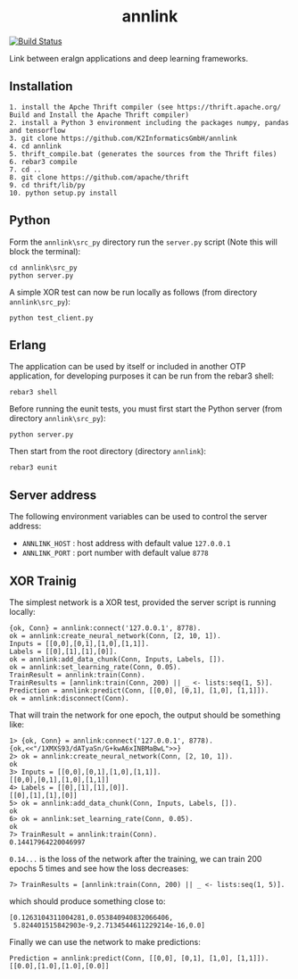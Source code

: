 <center> <h1> annlink </h1> </center>

[![Build Status](https://travis-ci.org/walter-weinmann/annlink.svg?branch=master)](https://travis-ci.org/walter-weinmann/annlink)

Link between eralgn applications and deep learning frameworks.

## Installation

```
1. install the Apche Thrift compiler (see https://thrift.apache.org/ Build and Install the Apache Thrift compiler)
2. install a Python 3 environment including the packages numpy, pandas and tensorflow
3. git clone https://github.com/K2InformaticsGmbH/annlink
4. cd annlink
5. thrift_compile.bat (generates the sources from the Thrift files)  
6. rebar3 compile
7. cd ..
8. git clone https://github.com/apache/thrift
9. cd thrift/lib/py
10. python setup.py install
```

## Python

Form the ``annlink\src_py`` directory run the ``server.py`` script (Note this will block the terminal):

```
cd annlink\src_py
python server.py
```

A simple XOR test can now be run locally as follows (from directory ``annlink\src_py``):

```
python test_client.py
```

## Erlang

The application can be used by itself or included in another OTP application, for developing purposes it can be run from the rebar3 shell:

```
rebar3 shell
```

Before running the eunit tests, you must first start the Python server (from directory ``annlink\src_py``):

```
python server.py
```

Then start from the root directory (directory ``annlink``):

```
rebar3 eunit
```

## Server address

The following environment variables can be used to control the server address:

- `ANNLINK_HOST` : host address with default value `127.0.0.1`
- `ANNLINK_PORT` : port number with default value `8778`


## XOR Trainig

The simplest network is a XOR test, provided the server script is running locally:

```
{ok, Conn} = annlink:connect('127.0.0.1', 8778).
ok = annlink:create_neural_network(Conn, [2, 10, 1]).
Inputs = [[0,0],[0,1],[1,0],[1,1]].
Labels = [[0],[1],[1],[0]].
ok = annlink:add_data_chunk(Conn, Inputs, Labels, []).
ok = annlink:set_learning_rate(Conn, 0.05).
TrainResult = annlink:train(Conn).
TrainResults = [annlink:train(Conn, 200) || _ <- lists:seq(1, 5)].
Prediction = annlink:predict(Conn, [[0,0], [0,1], [1,0], [1,1]]).
ok = annlink:disconnect(Conn).
```

That will train the network for one epoch, the output should be something like:

```
1> {ok, Conn} = annlink:connect('127.0.0.1', 8778).
{ok,<<"/1XMXS93/dATyaSn/G+kwA6xINBMaBwL">>}
2> ok = annlink:create_neural_network(Conn, [2, 10, 1]).
ok
3> Inputs = [[0,0],[0,1],[1,0],[1,1]].
[[0,0],[0,1],[1,0],[1,1]]
4> Labels = [[0],[1],[1],[0]].
[[0],[1],[1],[0]]
5> ok = annlink:add_data_chunk(Conn, Inputs, Labels, []).
ok
6> ok = annlink:set_learning_rate(Conn, 0.05).
ok
7> TrainResult = annlink:train(Conn).
0.14417964220046997
``` 

``0.14...`` is the loss of the network after the training, we can train 200 epochs 5 times and see how the loss decreases:

```
7> TrainResults = [annlink:train(Conn, 200) || _ <- lists:seq(1, 5)].
```

which should produce something close to:
```
[0.1263104311004281,0.053840940832066406,
 5.824401515842903e-9,2.7134544611229214e-16,0.0]
```

Finally we can use the network to make predictions:

```
Prediction = annlink:predict(Conn, [[0,0], [0,1], [1,0], [1,1]]).
[[0.0],[1.0],[1.0],[0.0]]
```
